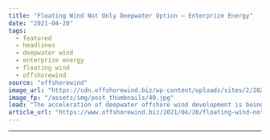 ```yaml
---
title: "Floating Wind Not Only Deepwater Option – Enterprize Energy"
date: "2021-04-20"
tags: 
  - featured
  - headlines
  - deepwater wind
  - enterprize energy
  - floating wind
  - offshorewind
source: "offshorewind"
image_url: "https://cdn.offshorewind.biz/wp-content/uploads/sites/2/2021/04/21082509/Beatrice-Offshore-Wind-Limited_Beatrice-OWF-foundations-installed.jpg"
image_fp: "/assets/img/post_thumbnails/40.jpg"
lead: "The acceleration of deepwater offshore wind development is being held back by a singular"
article_url: "https://www.offshorewind.biz/2021/04/20/floating-wind-not-only-deepwater-option-enterprize-energy/"
---
```


---
